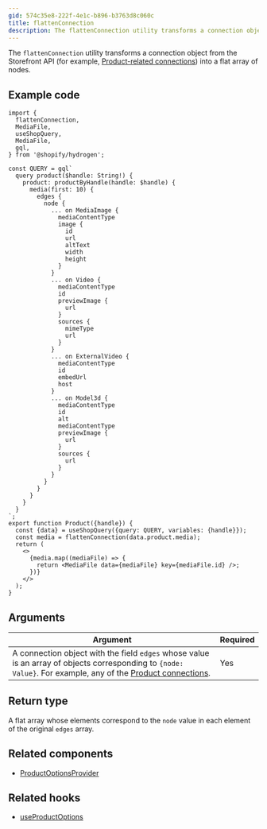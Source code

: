 ```yaml
---
gid: 574c35e8-222f-4e1c-b896-b3763d8c060c
title: flattenConnection
description: The flattenConnection utility transforms a connection object from the Storefront API (for example, Product-related connections) into a flat array of nodes.
---
```


The `flattenConnection` utility transforms a connection object from the Storefront API (for example, [Product-related connections](https://shopify.dev/api/storefront/reference/products/product)) into a flat array of nodes.

## Example code

```tsx
import {
  flattenConnection,
  MediaFile,
  useShopQuery,
  MediaFile,
  gql,
} from '@shopify/hydrogen';

const QUERY = gql`
  query product($handle: String!) {
    product: productByHandle(handle: $handle) {
      media(first: 10) {
        edges {
          node {
            ... on MediaImage {
              mediaContentType
              image {
                id
                url
                altText
                width
                height
              }
            }
            ... on Video {
              mediaContentType
              id
              previewImage {
                url
              }
              sources {
                mimeType
                url
              }
            }
            ... on ExternalVideo {
              mediaContentType
              id
              embedUrl
              host
            }
            ... on Model3d {
              mediaContentType
              id
              alt
              mediaContentType
              previewImage {
                url
              }
              sources {
                url
              }
            }
          }
        }
      }
    }
  }
`;
export function Product({handle}) {
  const {data} = useShopQuery({query: QUERY, variables: {handle}});
  const media = flattenConnection(data.product.media);
  return (
    <>
      {media.map((mediaFile) => {
        return <MediaFile data={mediaFile} key={mediaFile.id} />;
      })}
    </>
  );
}
```

## Arguments

| Argument                                                                                                                                                                                                   | Required |
| ---------------------------------------------------------------------------------------------------------------------------------------------------------------------------------------------------------- | -------- |
| A connection object with the field `edges` whose value is an array of objects corresponding to `{node: Value}`. For example, any of the [Product connections](/api/storefront/reference/products/product). | Yes      |

## Return type

A flat array whose elements correspond to the `node` value in each element of the original `edges` array.

## Related components

- [ProductOptionsProvider](https://shopify.dev/api/hydrogen/components/product-variant/productoptionsprovider)

## Related hooks

- [useProductOptions](https://shopify.dev/api/hydrogen/hooks/product-variant/useproductoptions)
